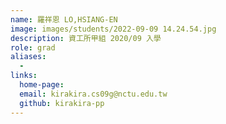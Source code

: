 ```yaml
---
name: 羅祥恩 LO,HSIANG-EN
image: images/students/2022-09-09 14.24.54.jpg
description: 資工所甲組 2020/09 入學
role: grad
aliases:
  -
links:
  home-page:
  email: kirakira.cs09g@nctu.edu.tw
  github: kirakira-pp
---
```

